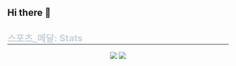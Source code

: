 ## Hi there 👋

<!--
**jeonguk0201/jeonguk0201** is a ✨ _special_ ✨ repository because its `README.md` (this file) appears on your GitHub profile.

Here are some ideas to get you started:

- 🔭 I’m currently working on ...
- 🌱 I’m currently learning ...
- 👯 I’m looking to collaborate on ...
- 🤔 I’m looking for help with ...
- 💬 Ask me about ...
- 📫 How to reach me: ...
- 😄 Pronouns: ...
- ⚡ Fun fact: ...
-->


<div style="text-align: left;">
    <h2 style="border-bottom: 1px solid #21262d; color: #c9d1d9;"> 스포츠_메달: Stats </h2> <div align= "center"> <img src="https://github-readme-stats.vercel.app/api?username=jeonguk0201&bg_color=180,000000,&title_color=000000&text_color=000000"
         /> <img src="https://github-readme-stats.vercel.app/api/top-langs/?username=jeonguk0201&layout=compact&bg_color=180,000000,&title_color=000000&text_color=000000"
           /> </div>
    </div>
